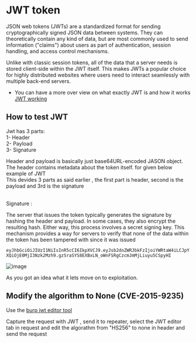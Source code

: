# JWT token 

JSON web tokens (JWTs) are a standardized format for sending cryptographically signed JSON data between systems. They can theoretically contain any kind of data, but are most commonly used to send information ("claims") about users as part of authentication, session handling, and access control mechanisms.

Unlike with classic session tokens, all of the data that a server needs is stored client-side within the JWT itself. This makes JWTs a popular choice for highly distributed websites where users need to interact seamlessly with multiple back-end servers.

* You can have a more over view on what exactly JWT is and how it works [JWT working](https://owasp.org/www-project-web-security-testing-guide/latest/4-Web_Application_Security_Testing/06-Session_Management_Testing/10-Testing_JSON_Web_Tokens#:~:text=JWTs%20are%20a%20common%20source,complete%20compromise%20of%20the%20application)

## How to test JWT 

Jwt has 3 parts:<br>
1- Header<br>
2- Payload<br>
3- Signature<br>

<p> Header and payload is basically just base64URL-encoded JASON object. <br> The header contains metadata about the token itself. for given below example of JWT <br> This devides 3 parts as said earlier , the first part is header, second is the payload and 3rd is the signature </p> <br> Signature : <p>The server that issues the token typically generates the signature by hashing the header and payload. In some cases, they also encrypt the resulting hash. Either way, this process involves a secret signing key. This mechanism provides a way for servers to verify that none of the data within the token has been tampered with since it was issued </p>

`
 eyJhbGciOiJIUzI1NiIsInR5cCI6IkpXVCJ9.eyJsb2dnZWRJbkFzIjoiYWRtaW4iLCJpYXQiOjE0MjI3Nzk2Mzh9.gzSraSYS8EXBxLN_oWnFSRgCzcmJmMjLiuyu5CSpyHI
`

![image](https://github.com/CursedOne69/checklist/assets/67145912/51c4aaf9-dcbc-4f94-99fc-a7714fd886d0)

As you got an idea what it lets move on to exploitation.

## Modify the algorithm to None (CVE-2015-9235)

Use the [burp jwt editor tool ](https://github.com/PortSwigger/jwt-editor)

 Capture the request with JWT , send it to repeater, select the JWT editor tab in request and edit the algorathm from "HS256" to none in header and send the request 
